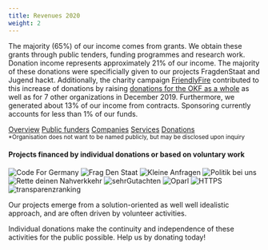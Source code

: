 ```yaml
---
title: Revenues 2020
weight: 2
---
```



The majority (65%) of our income comes from grants. We obtain these grants through public tenders, funding programmes and research work. Donation income represents approximately 21% of our income. The majority of these donations were specificially given to our projects FragdenStaat and Jugend hackt. Additionally, the charity campaign <a href="https://de.wikipedia.org/wiki/Friendly_Fire_(Charity-Livestream)">FriendlyFire</a> contributed to this increase of donations by raising <a href="https://www.youtube.com/watch?v=iMAl9q7iGgQ">donations for the OKF as a whole</a> as well as for 7 other organizations in December 2019. Furthermore, we generated about 13% of our income from contracts. Sponsoring currently accounts for less than 1% of our funds.

<div id="js-incomes-nav" class="tabnav mt-s">
    <a href="#incomes" class="mr-xs">Overview</a>
    <a href="#income-institutions" class="">Public funders</a>
    <a href="#income-companies" class="">Companies</a>
    <a href="#income-services">Services</a>
    <a href="#income-donations" class="">Donations</a>
</div>
<div class="js-incomes" id="incomes"><div class="einnahmen-kategorien d3chart"></div></div>
<div class="js-incomes" id="income-donations"><div class="income-donations d3chart"></div></div>
<div class="js-incomes" id="income-institutions"><div class="income-institutions d3chart"></div><small>*Organisation does not want to be named publicly, but may be disclosed upon inquiry</small></div>
<div class="js-incomes" id="income-companies"><div class="income-companies d3chart"></div></div>
<div class="js-incomes" id="income-services"><div class="income-services d3chart"></div></div>


#### Projects financed by individual donations or based on voluntary work

<div class="l__finance__logos">
    <img src="/okf/finanzierung/codefor.png" alt="Code For Germany">
    <img src="/okf/finanzierung/fragdenstaat.png" alt="Frag Den Staat">
    <img src="/okf/finanzierung/kleineanfragen.png" alt="Kleine Anfragen">
    <img src="/okf/finanzierung/politikbeiuns.png" alt="Politik bei uns">
    <img src="/okf/finanzierung/rettedeinennahverkehr.png" alt="Rette deinen Nahverkkehr">
    <img src="/okf/finanzierung/sehrgutachten.png" alt="sehrGutachten">
    <img src="/okf/finanzierung/oparl.png" alt="Oparl">
    <img src="/okf/finanzierung/https.png" alt="HTTPS">
    <img src="/okf/finanzierung/transparenzranking.png" alt="transparenzranking">
</div>

Our projects emerge from a solution-oriented as well well idealistic approach, and are often driven by volunteer activities.

Individual donations make the continuity and independence of these activities for the public possible. Help us by donating today!
